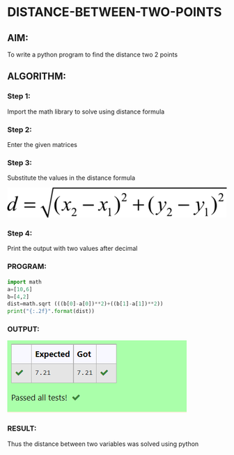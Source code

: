 # DISTANCE-BETWEEN-TWO-POINTS

## AIM:
To write a python program to find the distance two 2 points
## ALGORITHM:
### Step 1: 
Import the math library to solve using distance formula 
 ### Step 2:
Enter the given matrices  
### Step 3: 
Substitute the values in the distance formula  

![formula](/output.png)

### Step 4:
Print the output with two values after decimal 
### PROGRAM:
```py
import math
a=[10,6]
b=[4,2]
dist=math.sqrt (((b[0]-a[0])**2)+((b[1]-a[1])**2))
print("{:.2f}".format(dist))
```
### OUTPUT:



![output](/dis%20between%20two%20points%20.png)



### RESULT:
Thus the distance between two variables was solved using python